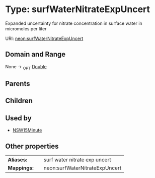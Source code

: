 
# Type: surfWaterNitrateExpUncert


Expanded uncertainty for nitrate concentration in surface water in micromoles per liter

URI: [neon:surfWaterNitrateExpUncert](https://data.neonscience.org/surfWaterNitrateExpUncert)


## Domain and Range

None ->  <sub>OPT</sub> [Double](types/Double.md)

## Parents


## Children


## Used by

 * [NSW15Minute](NSW15Minute.md)

## Other properties

|  |  |  |
| --- | --- | --- |
| **Aliases:** | | surf water nitrate exp uncert |
| **Mappings:** | | neon:surfWaterNitrateExpUncert |

